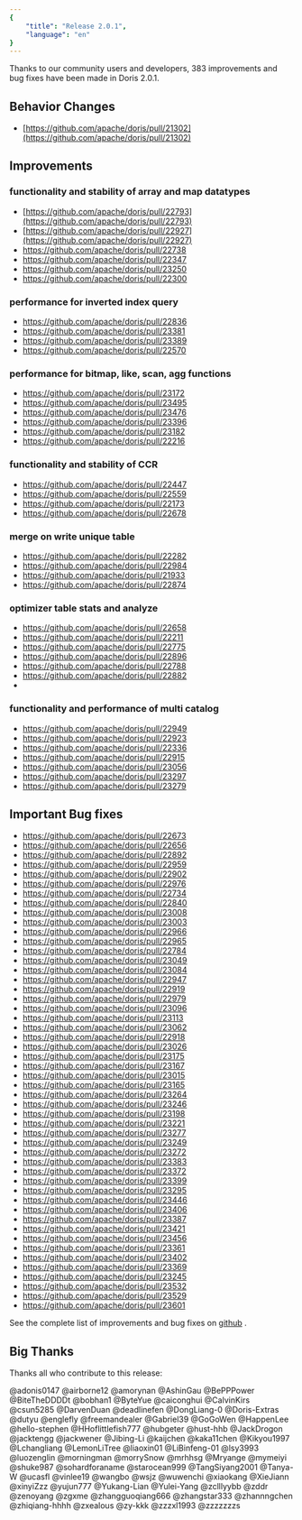 ```yaml
---
{
    "title": "Release 2.0.1",
    "language": "en"
}
---
```


<!--
Licensed to the Apache Software Foundation (ASF) under one
or more contributor license agreements.  See the NOTICE file
distributed with this work for additional information
regarding copyright ownership.  The ASF licenses this file
to you under the Apache License, Version 2.0 (the
"License"); you may not use this file except in compliance
with the License.  You may obtain a copy of the License at

  http://www.apache.org/licenses/LICENSE-2.0

Unless required by applicable law or agreed to in writing,
software distributed under the License is distributed on an
"AS IS" BASIS, WITHOUT WARRANTIES OR CONDITIONS OF ANY
KIND, either express or implied.  See the License for the
specific language governing permissions and limitations
under the License.
-->


Thanks to our community users and developers, 383 improvements and bug fixes have been made in Doris 2.0.1.

## Behavior Changes

- [https://github.com/apache/doris/pull/21302](https://github.com/apache/doris/pull/21302)

## Improvements

### functionality and stability of array and map datatypes
- [https://github.com/apache/doris/pull/22793](https://github.com/apache/doris/pull/22793)
- [https://github.com/apache/doris/pull/22927](https://github.com/apache/doris/pull/22927)
- https://github.com/apache/doris/pull/22738
- https://github.com/apache/doris/pull/22347
- https://github.com/apache/doris/pull/23250
- https://github.com/apache/doris/pull/22300

### performance for inverted index query
- https://github.com/apache/doris/pull/22836
- https://github.com/apache/doris/pull/23381
- https://github.com/apache/doris/pull/23389
- https://github.com/apache/doris/pull/22570

### performance for bitmap, like, scan, agg functions
- https://github.com/apache/doris/pull/23172
- https://github.com/apache/doris/pull/23495
- https://github.com/apache/doris/pull/23476
- https://github.com/apache/doris/pull/23396
- https://github.com/apache/doris/pull/23182
- https://github.com/apache/doris/pull/22216

### functionality and stability of CCR
- https://github.com/apache/doris/pull/22447
- https://github.com/apache/doris/pull/22559
- https://github.com/apache/doris/pull/22173
- https://github.com/apache/doris/pull/22678

### merge on write unique table

- https://github.com/apache/doris/pull/22282
- https://github.com/apache/doris/pull/22984
- https://github.com/apache/doris/pull/21933
- https://github.com/apache/doris/pull/22874

### optimizer table stats and analyze

- https://github.com/apache/doris/pull/22658
- https://github.com/apache/doris/pull/22211
- https://github.com/apache/doris/pull/22775
- https://github.com/apache/doris/pull/22896
- https://github.com/apache/doris/pull/22788
- https://github.com/apache/doris/pull/22882
- 

### functionality and performance of multi catalog

- https://github.com/apache/doris/pull/22949
- https://github.com/apache/doris/pull/22923
- https://github.com/apache/doris/pull/22336
- https://github.com/apache/doris/pull/22915
- https://github.com/apache/doris/pull/23056
- https://github.com/apache/doris/pull/23297
- https://github.com/apache/doris/pull/23279


## Important Bug fixes

- https://github.com/apache/doris/pull/22673
- https://github.com/apache/doris/pull/22656
- https://github.com/apache/doris/pull/22892
- https://github.com/apache/doris/pull/22959
- https://github.com/apache/doris/pull/22902
- https://github.com/apache/doris/pull/22976
- https://github.com/apache/doris/pull/22734
- https://github.com/apache/doris/pull/22840
- https://github.com/apache/doris/pull/23008
- https://github.com/apache/doris/pull/23003
- https://github.com/apache/doris/pull/22966
- https://github.com/apache/doris/pull/22965
- https://github.com/apache/doris/pull/22784
- https://github.com/apache/doris/pull/23049
- https://github.com/apache/doris/pull/23084
- https://github.com/apache/doris/pull/22947
- https://github.com/apache/doris/pull/22919
- https://github.com/apache/doris/pull/22979
- https://github.com/apache/doris/pull/23096
- https://github.com/apache/doris/pull/23113
- https://github.com/apache/doris/pull/23062
- https://github.com/apache/doris/pull/22918
- https://github.com/apache/doris/pull/23026
- https://github.com/apache/doris/pull/23175
- https://github.com/apache/doris/pull/23167
- https://github.com/apache/doris/pull/23015
- https://github.com/apache/doris/pull/23165
- https://github.com/apache/doris/pull/23264
- https://github.com/apache/doris/pull/23246
- https://github.com/apache/doris/pull/23198
- https://github.com/apache/doris/pull/23221
- https://github.com/apache/doris/pull/23277
- https://github.com/apache/doris/pull/23249
- https://github.com/apache/doris/pull/23272
- https://github.com/apache/doris/pull/23383
- https://github.com/apache/doris/pull/23372
- https://github.com/apache/doris/pull/23399
- https://github.com/apache/doris/pull/23295
- https://github.com/apache/doris/pull/23446
- https://github.com/apache/doris/pull/23406
- https://github.com/apache/doris/pull/23387
- https://github.com/apache/doris/pull/23421
- https://github.com/apache/doris/pull/23456
- https://github.com/apache/doris/pull/23361
- https://github.com/apache/doris/pull/23402
- https://github.com/apache/doris/pull/23369
- https://github.com/apache/doris/pull/23245
- https://github.com/apache/doris/pull/23532
- https://github.com/apache/doris/pull/23529
- https://github.com/apache/doris/pull/23601


See the complete list of improvements and bug fixes on [github](https://github.com/apache/doris/issues?q=label%3Adev%2F2.0.1-merged+is%3Aclosed) .


## Big Thanks

Thanks all who contribute to this release:

@adonis0147
@airborne12
@amorynan
@AshinGau
@BePPPower
@BiteTheDDDDt
@bobhan1
@ByteYue
@caiconghui
@CalvinKirs
@csun5285
@DarvenDuan
@deadlinefen
@DongLiang-0
@Doris-Extras
@dutyu
@englefly
@freemandealer
@Gabriel39
@GoGoWen
@HappenLee
@hello-stephen
@HHoflittlefish777
@hubgeter
@hust-hhb
@JackDrogon
@jacktengg
@jackwener
@Jibing-Li
@kaijchen
@kaka11chen
@Kikyou1997
@Lchangliang
@LemonLiTree
@liaoxin01
@LiBinfeng-01
@lsy3993
@luozenglin
@morningman
@morrySnow
@mrhhsg
@Mryange
@mymeiyi
@shuke987
@sohardforaname
@starocean999
@TangSiyang2001
@Tanya-W
@ucasfl
@vinlee19
@wangbo
@wsjz
@wuwenchi
@xiaokang
@XieJiann
@xinyiZzz
@yujun777
@Yukang-Lian
@Yulei-Yang
@zclllyybb
@zddr
@zenoyang
@zgxme
@zhangguoqiang666
@zhangstar333
@zhannngchen
@zhiqiang-hhhh
@zxealous
@zy-kkk
@zzzxl1993
@zzzzzzzs


